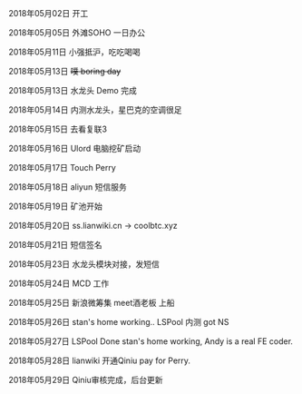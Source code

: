 2018年05月02日
开工

2018年05月05日
外滩SOHO 一日办公

2018年05月11日
小强抵沪，吃吃喝喝

2018年05月13日
~~噗 boring day~~

2018年05月13日
水龙头 Demo 完成

2018年05月14日
内测水龙头，星巴克的空调很足

2018年05月15日
去看复联3

2018年05月16日
Ulord 电脑挖矿启动

2018年05月17日
Touch Perry

2018年05月18日
aliyun 短信服务

2018年05月19日
矿池开始

2018年05月20日
ss.lianwiki.cn -> coolbtc.xyz

2018年05月21日
短信签名

2018年05月23日
水龙头模块对接，发短信

2018年05月24日
MCD 工作

2018年05月25日
新浪微筹集 meet酒老板
上船

2018年05月26日
stan's home working..
LSPool 内测
got NS

2018年05月27日
LSPool Done
stan's home working, Andy is a real FE coder.

2018年05月28日
lianwiki 开通Qiniu
pay for Perry.

2018年05月29日
Qiniu审核完成，后台更新







